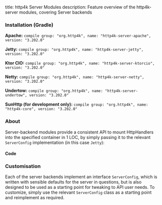 title: http4k Server Modules
description: Feature overview of the http4k-server modules, covering Server backends

### Installation (Gradle)
**Apache:** ```compile group: "org.http4k", name: "http4k-server-apache", version: "3.202.0"```

**Jetty:** ```compile group: "org.http4k", name: "http4k-server-jetty", version: "3.202.0"```

**Ktor CIO:** ```compile group: "org.http4k", name: "http4k-server-ktorcio", version: "3.202.0"```

**Netty:** ```compile group: "org.http4k", name: "http4k-server-netty", version: "3.202.0"```

**Undertow:** ```compile group: "org.http4k", name: "http4k-server-undertow", version: "3.202.0"```

**SunHttp (for development only):** ```compile group: "org.http4k", name: "http4k-core", version: "3.202.0"```

### About
Server-backend modules provide a consistent API to mount HttpHandlers into the specified container in 1 LOC, by 
simply passing it to the relevant `ServerConfig` implementation (in this case `Jetty`):

#### Code [<img class="octocat"/>](https://github.com/http4k/http4k/blob/master/src/docs/guide/modules/servers/example_http.kt)
<script src="https://gist-it.appspot.com/https://github.com/http4k/http4k/blob/master/src/docs/guide/modules/servers/example_http.kt"></script>

### Customisation
Each of the server backends implement an interface `ServerConfig`, which is written with sensible defaults for the server in questions, 
but is also designed to be used as a starting point for tweaking to API user needs. To customize, simply use the relevant `ServerConfig` 
class as a starting point and reimplement as required.
